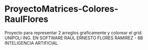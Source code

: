 # ProyectoMatrices-Colores-RaulFlores
Proyecto para representar 2 arreglos graficamente y colorear el grid.
UNIPOLI
ING. EN SOFTWARE
RAUL ERNESTO FLORES RAMIREZ - 8B 
INTELIGENCIA ARTIFICIAL
